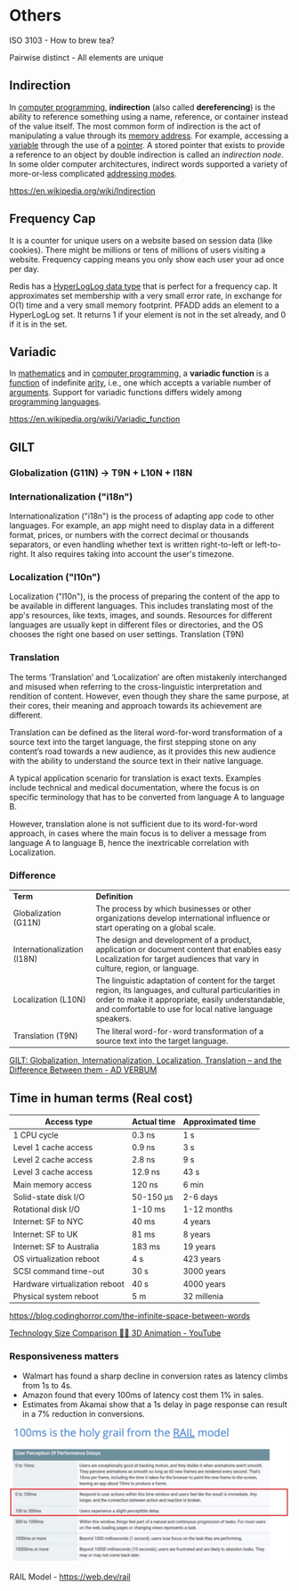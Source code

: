 # Others

ISO 3103 - How to brew tea?

Pairwise distinct - All elements are unique

## Indirection

In [computer programming](https://en.wikipedia.org/wiki/Computer_programming), **indirection** (also called **dereferencing**) is the ability to reference something using a name, reference, or container instead of the value itself. The most common form of indirection is the act of manipulating a value through its [memory address](https://en.wikipedia.org/wiki/Memory_address). For example, accessing a [variable](https://en.wikipedia.org/wiki/Variable_(programming)) through the use of a [pointer](https://en.wikipedia.org/wiki/Pointer_(computer_programming)). A stored pointer that exists to provide a reference to an object by double indirection is called an *indirection node*. In some older computer architectures, indirect words supported a variety of more-or-less complicated [addressing modes](https://en.wikipedia.org/wiki/Addressing_mode).

<https://en.wikipedia.org/wiki/Indirection>

## Frequency Cap

It is a counter for unique users on a website based on session data (like cookies). There might be millions or tens of millions of users visiting a website. Frequency capping means you only show each user your ad once per day.

Redis has a [HyperLogLog data type](https://redis.io/commands/pfcount) that is perfect for a frequency cap. It approximates set membership with a very small error rate, in exchange for O(1) time and a very small memory footprint. PFADD adds an element to a HyperLogLog set. It returns 1 if your element is not in the set already, and 0 if it is in the set.

## Variadic

In [mathematics](https://en.wikipedia.org/wiki/Mathematics) and in [computer programming](https://en.wikipedia.org/wiki/Computer_programming), a **variadic function** is a [function](https://en.wikipedia.org/wiki/Function_(programming)) of indefinite [arity](https://en.wikipedia.org/wiki/Arity), i.e., one which accepts a variable number of [arguments](https://en.wikipedia.org/wiki/Argument_(computer_science)). Support for variadic functions differs widely among [programming languages](https://en.wikipedia.org/wiki/Programming_language).

<https://en.wikipedia.org/wiki/Variadic_function>

## GILT

### Globalization (G11N) -> T9N + L10N + I18N

### Internationalization ("i18n")

Internationalization ("i18n") is the process of adapting app code to other languages. For example, an app might need to display data in a different format, prices, or numbers with the correct decimal or thousands separators, or even handling whether text is written right-to-left or left-to-right. It also requires taking into account the user's timezone.

### Localization ("l10n")

Localization ("l10n"), is the process of preparing the content of the app to be available in different languages. This includes translating most of the app's resources, like texts, images, and sounds. Resources for different languages are usually kept in different files or directories, and the OS chooses the right one based on user settings.
Translation (T9N)

### Translation

The terms ‘Translation’ and ‘Localization’ are often mistakenly interchanged and misused when referring to the cross-linguistic interpretation and rendition of content. However, even though they share the same purpose, at their cores, their meaning and approach towards its achievement are different.

Translation can be defined as the literal word-for-word transformation of a source text into the target language, the first stepping stone on any content’s road towards a new audience, as it provides this new audience with the ability to understand the source text in their native language.

A typical application scenario for translation is exact texts. Examples include technical and medical documentation, where the focus is on specific terminology that has to be converted from language A to language B.

However, translation alone is not sufficient due to its word-for-word approach, in cases where the main focus is to deliver a message from language A to language B, hence the inextricable correlation with Localization.

### Difference

|   |   |
|---|---|
|**Term**|**Definition**|
|Globalization (G11N)|The process by which businesses or other organizations develop international influence or start operating on a global scale.|
|Internationalization (I18N)|The design and development of a product, application or document content that enables easy Localization for target audiences that vary in culture, region, or language.|
|Localization (L10N)|The linguistic adaptation of content for the target region, its languages, and cultural particularities in order to make it appropriate, easily understandable, and comfortable to use for local native language speakers.|
|Translation (T9N)|The literal word-for-word transformation of a source text into the target language.|

[GILT: Globalization, Internationalization, Localization, Translation – and the Difference Between them - AD VERBUM](https://www.adverbum.com/en/blog/globalization-internationalization-localization-translation)

## Time in human terms (Real cost)

| **Access type**                | **Actual time** | **Approximated time** |
|--------------------------------|-----------------|-----------------------|
| 1 CPU cycle                    | 0.3 ns          | 1 s                   |
| Level 1 cache access           | 0.9 ns          | 3 s                   |
| Level 2 cache access           | 2.8 ns          | 9 s                   |
| Level 3 cache access           | 12.9 ns         | 43 s                  |
| Main memory access             | 120 ns          | 6 min                 |
| Solid-state disk I/O           | 50-150 μs       | 2-6 days              |
| Rotational disk I/O            | 1-10 ms         | 1-12 months           |
| Internet: SF to NYC            | 40 ms           | 4 years               |
| Internet: SF to UK             | 81 ms           | 8 years               |
| Internet: SF to Australia      | 183 ms          | 19 years              |
| OS virtualization reboot       | 4 s             | 423 years             |
| SCSI command time-out          | 30 s            | 3000 years            |
| Hardware virtualization reboot | 40 s            | 4000 years            |
| Physical system reboot         | 5 m             | 32 millenia           |

<https://blog.codinghorror.com/the-infinite-space-between-words>

[Technology Size Comparison 🤯🤯 3D Animation - YouTube](https://www.youtube.com/watch?v=gfOD-Qpl6eg)

### Responsiveness matters

- Walmart has found a sharp decline in conversion rates as latency climbs from 1s to 4s.
- Amazon found that every 100ms of latency cost them 1% in sales.
- Estimates from Akamai show that a 1s delay in page response can result in a 7% reduction in conversions.

![image](../../media/Others-image2-general.jpg)

RAIL Model - <https://web.dev/rail>
